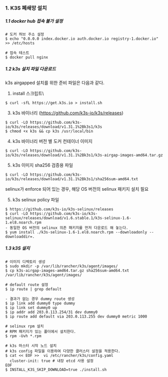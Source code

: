 ### 1. K3S 폐쇄망 설치

##### 1.1 docker hub 접속 불가 설정
```
# 도커 허브 주소 설정
$ echo "0.0.0.0 index.docker.io auth.docker.io registry-1.docker.io" >> /etc/hosts

# 접속 테스트
$ docker pull nginx
```

##### 1.2 k3s 설치 파일 다운로드

k3s airgapped 설치를 위한 준비 파일은 다음과 같다.

1) install 스크립트\
```
$ curl -sfL https://get.k3s.io > install.sh
```

3) k3s 바이너리 (https://github.com/k3s-io/k3s/releases)
```
$ curl -LO https://github.com/k3s-io/k3s/releases/download/v1.31.1%2Bk3s1/k3s
$ chmod +x k3s && cp k3s /usr/local/bin
```

4) k3s 바이너리 버전 별 도커 컨테이너 이미지
```
$ curl -LO https://github.com/k3s-io/k3s/releases/download/v1.31.1%2Bk3s1/k3s-airgap-images-amd64.tar.gz
```

5) k3s 이미지 sha256 검증용 파일
```
$ curl -LO https://github.com/k3s-io/k3s/releases/download/v1.31.1%2Bk3s1/sha256sum-amd64.txt
```
   
selinux가 enforce 되어 있는 경우, 해당 OS 버전의 selinux 패키지 설치 필요

5) k3s selinux policy 파일
```
$ https://github.com/k3s-io/k3s-selinux/releases
$ curl -LO https://github.com/k3s-io/k3s-selinux/releases/download/v1.6.stable.1/k3s-selinux-1.6-1.el8.noarch.rpm
- 동일한 OS 버전의 selinux 의존 패키지를 먼저 다운로드 해 놓는다.
$ yum install ./k3s-selinux-1.6-1.el8.noarch.rpm --downloadonly --downloaddir=. 
```
##### 1.3 k3S 설치

```
# 이미지 디렉토리 생성
$ sudo mkdir -p /var/lib/rancher/k3s/agent/images/
$ cp k3s-airgap-images-amd64.tar.gz sha256sum-amd64.txt /var/lib/rancher/k3s/agent/images/
```

```
# default route 설정
$ ip route | grep default
   
- 결과가 없는 경우 dummy route 생성
$ ip link add dummy0 type dummy
$ ip link set dummy0 up
$ ip addr add 203.0.113.254/31 dev dummy0
$ ip route add default via 203.0.113.255 dev dummy0 metric 1000
```

```
# selinux rpm 설치
# RPM 패키지가 있는 폴더에서 설치한다.
$ rpm -Uvh *.rpm
```   

```
# k3s 마스터 시작 노드 설치 
# k3s config 파일을 이용하여 다양한 클러스터 설정을 적용한다.
$ cat << EOF >>  vi /etc/rancher/k3s/config.yaml
  cluster-init: true # 내장 etcd 사용 설정
EOF
$ INSTALL_K3S_SKIP_DOWNLOAD=true ./install.sh
```
